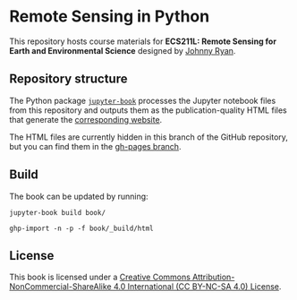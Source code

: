# Remote Sensing in Python

This repository hosts course materials for **ECS211L: Remote Sensing for Earth and Environmental Science** designed by [Johnny Ryan](https://nicholas.duke.edu/people/faculty/ryan).

## Repository structure

The Python package [`jupyter-book`](https://jupyterbook.org/intro.html#install-jupyter-book) processes the Jupyter notebook files from this repository and outputs them as the publication-quality HTML files that generate the [corresponding website](https://ryan-lab-duke.github.io/remote-sensing-python/).

The HTML files are currently hidden in this branch of the GitHub repository, but you can find them in the [gh-pages branch](https://github.com/ryan-lab-duke/remote-sensing-python/tree/gh-pages).

## Build

The book can be updated by running:

`jupyter-book build book/`

`ghp-import -n -p -f book/_build/html`

## License

This book is licensed under a [Creative Commons Attribution-NonCommercial-ShareAlike 4.0 International (CC BY-NC-SA 4.0) License](https://creativecommons.org/licenses/by-nc-sa/4.0/).
